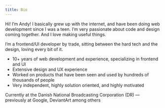 ```yaml
---
title: Bio
---
```


Hi! I’m Andy! I basically grew up with the internet, and have been doing web development since I was a teen. I’m very passionate about code and design coming together. And I love making useful things.

I’m a frontend/UI developer by trade, sitting between the hard tech and the design, loving every bit of it.

* 10+ years of web development and experience, specializing in frontend and UI
* Extensive design and UX experience
* Worked on products that have been seen and used by hundreds of thousands of people
* Very independent, highly solution oriented, and highly motivated

Currently at the Danish National Broadcasting Corporation (DR) — previously at Google, DeviantArt among others
